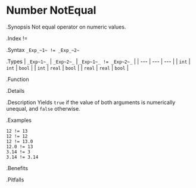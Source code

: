 # Number NotEqual

.Synopsis
Not equal operator on numeric values.

.Index
!=

.Syntax
`_Exp_~1~ != _Exp_~2~`

.Types
| `_Exp~1~_`  |  `_Exp~2~_` | `_Exp~1~_ != _Exp~2~_`   |
| --- | --- | --- |
| `int`      |  `int`     | `bool`                 |
| `int`      |  `real`    | `bool`                 |
| `real`     |  `real`    | `bool`                 |


.Function

.Details

.Description
Yields `true` if the value of both arguments is numerically unequal, and `false` otherwise.

.Examples
```rascal-shell
12 != 13
12 != 12
12 != 13.0
12.0 != 13
3.14 != 3
3.14 != 3.14
```

.Benefits

.Pitfalls

